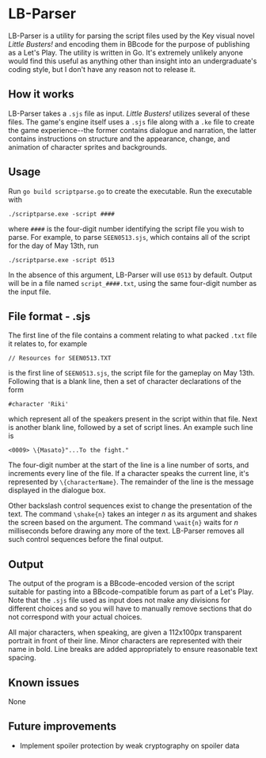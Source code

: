 LB-Parser
=========
LB-Parser is a utility for parsing the script files used by the Key visual novel <i>Little
Busters!</i> and encoding them in BBcode for the purpose of publishing as a Let's Play. The
utility is written in Go. It's extremely unlikely anyone would find this useful as anything
other than insight into an undergraduate's coding style, but I don't have any reason not to
release it.

How it works
------------
LB-Parser takes a `.sjs` file as input. <i>Little Busters!</i> utilizes several of these files.
The game's engine itself uses a `.sjs` file along with a `.ke` file to create the game
experience--the former contains dialogue and narration, the latter contains instructions on
structure and the appearance, change, and animation of character sprites and backgrounds.

Usage
-----
Run `go build scriptparse.go` to create the executable. Run the executable with

	./scriptparse.exe -script ####

where `####` is the four-digit number identifying the script file you wish to parse. For
example, to parse `SEEN0513.sjs`, which contains all of the script for the day of May 13th, run

	./scriptparse.exe -script 0513

In the absence of this argument, LB-Parser will use `0513` by default. Output will be in a file
named `script_####.txt`, using the same four-digit number as the input file.

File format - .sjs
------------------
The first line of the file contains a comment relating to what packed `.txt` file it relates
to, for example

	// Resources for SEEN0513.TXT

is the first line of `SEEN0513.sjs`, the script file for the gameplay on May 13th. Following
that is a blank line, then a set of character declarations of the form

	#character 'Riki'

which represent all of the speakers present in the script within that file. Next is another
blank line, followed by a set of script lines. An example such line is

	<0009> \{Masato}"...To the fight."

The four-digit number at the start of the line is a line number of sorts, and increments
every line of the file. If a character speaks the current line, it's represented by
`\{characterName}`. The remainder of the line is the message displayed in the dialogue box.

Other backslash control sequences exist to change the presentation of the text. The command
`\shake{n}` takes an integer <i>n</i> as its argument and shakes the screen based on the
argument. The command `\wait{n}` waits for <i>n</i> milliseconds before drawing any more
of the text. LB-Parser removes all such control sequences before the final output.

Output
------
The output of the program is a BBcode-encoded version of the script suitable for pasting into
a BBcode-compatible forum as part of a Let's Play. Note that the `.sjs` file used as input
does not make any divisions for different choices and so you will have to manually remove
sections that do not correspond with your actual choices.

All major characters, when speaking, are given a 112x100px transparent portrait in front
of their line. Minor characters are represented with their name in bold. Line breaks are
added appropriately to ensure reasonable text spacing.

Known issues
------------
None

Future improvements
-------------------
* Implement spoiler protection by weak cryptography on spoiler data
